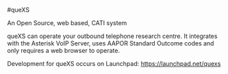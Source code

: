 #queXS

An Open Source, web based, CATI system

queXS can operate your outbound telephone research centre. It integrates with the Asterisk VoIP Server, uses AAPOR Standard Outcome codes and only requires a web browser to operate.

Development for queXS occurs on Launchpad: https://launchpad.net/quexs
